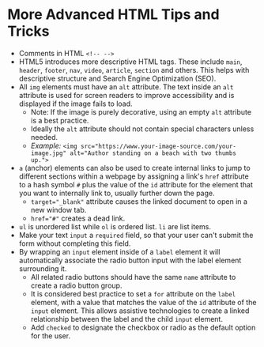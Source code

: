 # More Advanced HTML Tips and Tricks

- Comments in HTML ```<!-- -->```
- HTML5 introduces more descriptive HTML tags. These include ```main```, ```header```, ```footer```, ```nav```, ```video```, ```article```, ```section``` and others. This helps with descriptive structure and Search Engine Optimization (SEO).
- All ```img``` elements must have an ```alt``` attribute. The text inside an ```alt``` attribute is used for screen readers to improve accessibility and is displayed if the image fails to load.
    * Note: If the image is purely decorative, using an empty ```alt``` attribute is a best practice.
    * Ideally the ```alt``` attribute should not contain special characters unless needed.
    * *Example:* ```<img src="https://www.your-image-source.com/your-image.jpg" alt="Author standing on a beach with two thumbs up.">```
- ```a``` (anchor) elements can also be used to create internal links to jump to different sections within a webpage by assigning a link's ```href``` attribute to a hash symbol ```#``` plus the value of the ```id``` attribute for the element that you want to internally link to, usually further down the page.
    * ```target="_blank"``` attribute causes the linked document to open in a new window tab.
    * ```href="#"``` creates a dead link.
- ```ul``` is unordered list while ```ol``` is ordered list. ```li``` are list items.
- Make your text ```input``` a ```required``` field, so that your user can't submit the form without completing this field.
- By wrapping an ```input``` element inside of a ```label``` element it will automatically associate the radio button input with the label element surrounding it.
    * All related radio buttons should have the same ```name``` attribute to create a radio button group.
    * It is considered best practice to set a ```for``` attribute on the ```label``` element, with a value that matches the value of the ```id``` attribute of the ```input``` element. This allows assistive technologies to create a linked relationship between the label and the child ```input``` element.
    * Add ```checked``` to designate the checkbox or radio as the default option for the user.